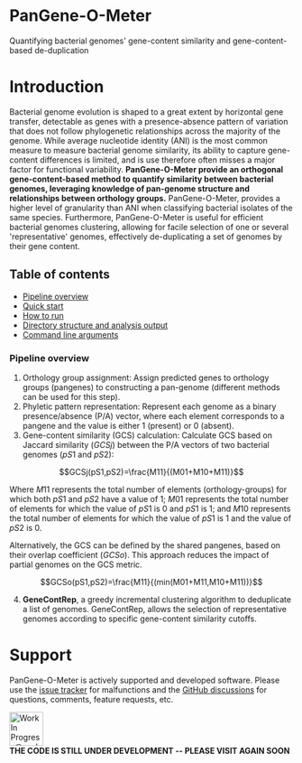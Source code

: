 # PanGene-O-Meter
Quantifying bacterial genomes' gene-content similarity and gene-content-based de-duplication

Introduction
============
Bacterial genome evolution is shaped to a great extent by horizontal gene transfer, detectable as genes with a presence-absence pattern of variation that does not follow phylogenetic relationships across the majority of the genome. While average nucleotide identity (ANI) is the most common measure to measure bacterial genome similarity, its ability to capture gene-content differences is limited, and is use therefore often misses a major factor for functional variability. **PanGene-O-Meter provide an orthogonal gene-content-based method to quantify similarity between bacterial genomes, leveraging knowledge of pan-genome structure and relationships between orthology groups.** PanGene-O-Meter, provides a higher level of granularity than ANI when classifying bacterial isolates of the same species. Furthermore, PanGene-O-Meter is useful for efficient bacterial genomes clustering, allowing for facile selection of one or several 'representative' genomes, effectively de-duplicating a set of genomes by their gene content. 

## Table of contents
  * [Pipeline overview](#pipeline-overview)
  * [Quick start](#quick-start)
  * [How to run](#how-to-run)
  * [Directory structure and analysis output](#directory-structure-and-analysis-output)
  * [Command line arguments](#command-line-arguments)

### Pipeline overview


1.	Orthology group assignment: Assign predicted genes to orthology groups (pangenes) to constructing a pan-genome (different methods can be used for this step).
2.	Phyletic pattern representation: Represent each genome as a binary presence/absence (P/A) vector, where each element corresponds to a pangene and the value is either 1 (present) or 0 (absent).
3.	Gene-content similarity (GCS) calculation: Calculate GCS based on Jaccard similarity \($GCSj$\) between the P/A vectors of two bacterial genomes \($pS1$ and $pS2$\):

$$GCSj(pS1,pS2)=\frac{M11}{(M01+M10+M11)}$$

Where $M11$ represents the total number of elements (orthology-groups) for which both $pS1$ and $pS2$ have a value of 1; $M01$ represents the total number of elements for which the value of $pS1$ is $0$ and $pS1$ is $1$; and $M10$ represents the total number of elements for which the value of $pS1$ is $1$ and the value of $pS2$ is $0$.</span>

Alternatively, the GCS can be defined by the shared pangenes, based on their overlap coefficient \($GCSo$\).  This approach reduces the impact of partial genomes on the GCS metric.

$$GCSo(pS1,pS2)=\frac{M11}{(min(M01+M11,M10+M11))}$$

4. **GeneContRep**, a greedy incremental clustering algorithm to deduplicate a list of genomes. GeneContRep, allows the selection of representative genomes according to specific gene-content similarity cutoffs.


Support
=======
PanGene-O-Meter is actively supported and developed software. Please use the [issue tracker](https://github.com/HaimAshk/PanGene-O-Meter/issues) for malfunctions and the [GitHub discussions](https://github.com/HaimAshk/PanGene-O-Meter/discussions) for questions, comments, feature requests, etc.

<img src="https://www.seekpng.com/png/detail/137-1379498_work-in-progress.png" alt="Work In Progress@seekpng.com" height=60 width=60> <br>
**THE CODE IS STILL UNDER DEVELOPMENT -- PLEASE VISIT AGAIN SOON**
